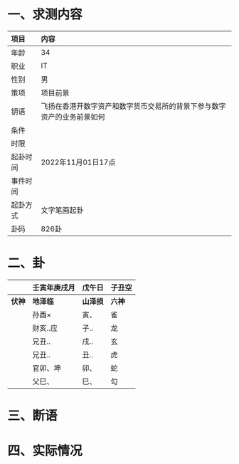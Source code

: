 # 一、求测内容
|项目|内容|
|:-|:-|
|年龄|34|
|职业|IT|
|性别|男|
|策项|项目前景|
|钥语|飞扬在香港开数字资产和数字货币交易所的背景下参与数字资产的业务前景如何|
|条件||
|时限||
|起卦时间|2022年11月01日17点|
|事件时间||
|起卦方式|文字笔画起卦|
|卦码|826卦|

# 二、卦
||壬寅年庚戌月|戊午日|子丑空|
|:-|:-|:-|:-|
|**伏神**|**地泽临**|**山泽损**|**六神**|
||孙酉×|寅、|雀|
||财亥..应|子..|龙|
||兄丑..|戌..|玄|
||兄丑..|丑..|虎|
||官卯、坤|卯、|蛇|
||父巳、|巳、|勾|


# 三、断语

# 四、实际情况